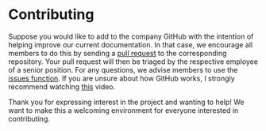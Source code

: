 # Contributing
Suppose you would like to add to the company GitHub with the intention of helping improve our current documentation. In that case, we encourage all members to do this by sending a [pull request](https://github.com/NASA-Protocol-Exploits/handbook/pulls) to the corresponding repository. Your pull request will then be triaged by the respective employee of a senior position. For any questions, we advise members to use the [issues function](https://github.com/NASA-Protocol-Exploits/handbook/issues). If you are unsure about how GitHub works, I strongly recommend watching [this](https://www.youtube.com/watch?v=RGOj5yH7evk&ab_channel=freeCodeCamp.org) video.

Thank you for expressing interest in the project and wanting to help! We want to make this a welcoming environment for everyone interested in contributing.
